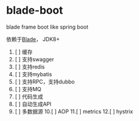# blade-boot
blade frame boot like spring boot

依赖于[Blade](https://github.com/lets-blade/blade)， JDK8+



1. [ ] 缓存
2. [ ] 支持swagger
3. [ ] 支持redis
4. [ ] 支持mybatis
5. [ ] 支持RPC，支持dubbo
6. [ ] 支持MQ
7. [ ] 代码生成
8. [ ] 自动生成API
9. [ ] 多数据源
10.[ ] AOP
11.[ ] metrics
12.[ ] hystrix
